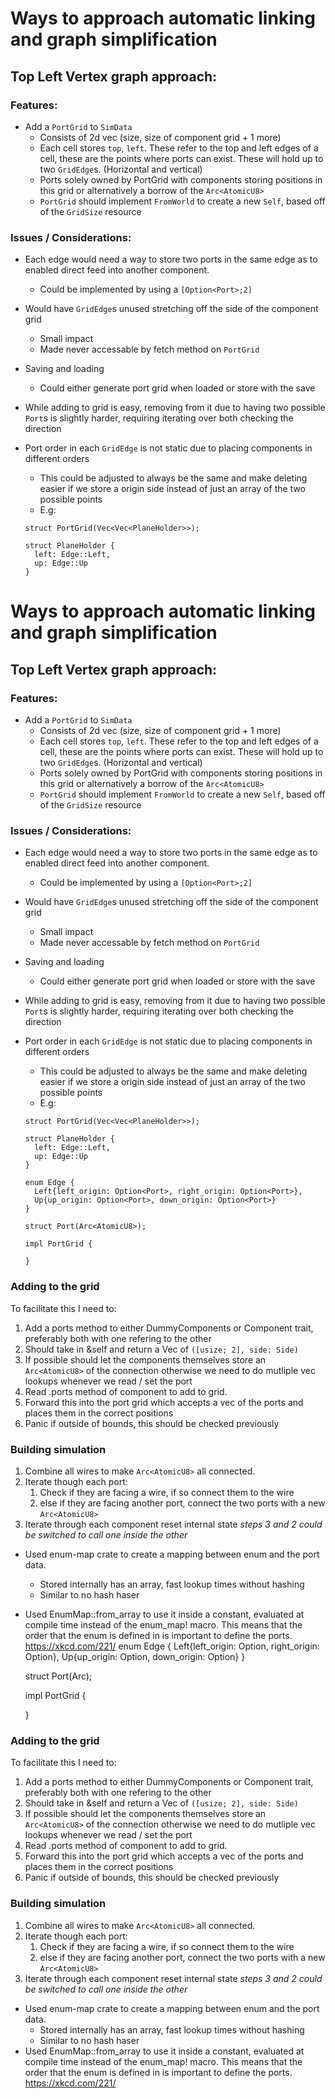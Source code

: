 # Ways to approach automatic linking and graph simplification

## Top Left Vertex graph approach:
### Features:
- Add a `PortGrid` to `SimData`
  - Consists of 2d vec (size, size of component grid + 1 more)
  - Each cell stores `top`, `left`. These refer to the top and left edges of a cell, these are the points where ports can exist. These will hold up to two `GridEdge`s. (Horizontal and vertical)
  - Ports solely owned by PortGrid with components storing positions in this grid or alternatively a borrow of the `Arc<AtomicU8>`
  - `PortGrid` should implement `FromWorld` to create a new `Self`, based off of the `GridSize` resource
### Issues / Considerations:
- Each edge would need a way to store two ports in the same edge as to enabled direct feed into another component.
  - Could be implemented by using a `[Option<Port>;2]`
- Would have `GridEdge`s unused stretching off the side of the component grid
  - Small impact
  - Made never accessable by fetch method on `PortGrid`
- Saving and loading
  - Could either generate port grid when loaded or store with the save
- While adding to grid is easy, removing from it due to having two possible `Port`s is slightly harder, requiring iterating over both checking the direction
- Port order in each `GridEdge` is not static due to placing components in different orders
  - This could be adjusted to always be the same and make deleting easier if we store a origin side instead of just an array of the two possible points
  - E.g:

  ```
  struct PortGrid(Vec<Vec<PlaneHolder>>);

  struct PlaneHolder {
    left: Edge::Left,
    up: Edge::Up
  }
# Ways to approach automatic linking and graph simplification

## Top Left Vertex graph approach:
### Features:
- Add a `PortGrid` to `SimData`
  - Consists of 2d vec (size, size of component grid + 1 more)
  - Each cell stores `top`, `left`. These refer to the top and left edges of a cell, these are the points where ports can exist. These will hold up to two `GridEdge`s. (Horizontal and vertical)
  - Ports solely owned by PortGrid with components storing positions in this grid or alternatively a borrow of the `Arc<AtomicU8>`
  - `PortGrid` should implement `FromWorld` to create a new `Self`, based off of the `GridSize` resource
### Issues / Considerations:
- Each edge would need a way to store two ports in the same edge as to enabled direct feed into another component.
  - Could be implemented by using a `[Option<Port>;2]`
- Would have `GridEdge`s unused stretching off the side of the component grid
  - Small impact
  - Made never accessable by fetch method on `PortGrid`
- Saving and loading
  - Could either generate port grid when loaded or store with the save
- While adding to grid is easy, removing from it due to having two possible `Port`s is slightly harder, requiring iterating over both checking the direction
- Port order in each `GridEdge` is not static due to placing components in different orders
  - This could be adjusted to always be the same and make deleting easier if we store a origin side instead of just an array of the two possible points
  - E.g:

  ```
  struct PortGrid(Vec<Vec<PlaneHolder>>);

  struct PlaneHolder {
    left: Edge::Left,
    up: Edge::Up
  }

  enum Edge {
    Left{left_origin: Option<Port>, right_origin: Option<Port>},
    Up{up_origin: Option<Port>, down_origin: Option<Port>}
  }

  struct Port(Arc<AtomicU8>);
  
  impl PortGrid {
    
  }

### Adding to the grid
To facilitate this I need to:
1. Add a ports method to either DummyComponents or Component trait, preferably both with one refering to the other
2. Should take in &self and return a Vec of `([usize; 2], side: Side)`
3. If possible should let the components themselves store an `Arc<AtomicU8>` of the connection otherwise we need to do mutliple vec lookups whenever we read / set the port
4. Read .ports method of component to add to grid.
5. Forward this into the port grid which accepts a vec of the ports and places them in the correct positions
6. Panic if outside of bounds, this should be checked previously

### Building simulation
1. Combine all wires to make `Arc<AtomicU8>` all connected.
2. Iterate though each port:
    1. Check if they are facing a wire, if so connect them to the wire
    2. else if they are facing another port, connect the two ports with a new `Arc<AtomicU8>`
3. Iterate through each component reset internal state
*steps 3 and 2 could be switched to call one inside the other*


- Used enum-map crate to create a mapping between enum and the port data.
  - Stored internally has an array, fast lookup times without hashing
  - Similar to no hash haser
- Used EnumMap::from_array to use it inside a constant, evaluated at compile time instead of the enum_map! macro. This means that the order that the enum is defined in is important to define the ports. https://xkcd.com/221/
  enum Edge {
    Left{left_origin: Option<Port>, right_origin: Option<Port>},
    Up{up_origin: Option<Port>, down_origin: Option<Port>}
  }

  struct Port(Arc<AtomicU8>);
  
  impl PortGrid {
    
  }

### Adding to the grid
To facilitate this I need to:
1. Add a ports method to either DummyComponents or Component trait, preferably both with one refering to the other
2. Should take in &self and return a Vec of `([usize; 2], side: Side)`
3. If possible should let the components themselves store an `Arc<AtomicU8>` of the connection otherwise we need to do mutliple vec lookups whenever we read / set the port
4. Read .ports method of component to add to grid.
5. Forward this into the port grid which accepts a vec of the ports and places them in the correct positions
6. Panic if outside of bounds, this should be checked previously

### Building simulation
1. Combine all wires to make `Arc<AtomicU8>` all connected.
2. Iterate though each port:
    1. Check if they are facing a wire, if so connect them to the wire
    2. else if they are facing another port, connect the two ports with a new `Arc<AtomicU8>`
3. Iterate through each component reset internal state
*steps 3 and 2 could be switched to call one inside the other*


- Used enum-map crate to create a mapping between enum and the port data.
  - Stored internally has an array, fast lookup times without hashing
  - Similar to no hash haser
- Used EnumMap::from_array to use it inside a constant, evaluated at compile time instead of the enum_map! macro. This means that the order that the enum is defined in is important to define the ports. https://xkcd.com/221/
